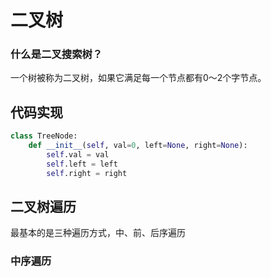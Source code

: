 # 二叉树

### 什么是二叉搜索树？

一个树被称为二叉树，如果它满足每一个节点都有0～2个字节点。

## 代码实现

```python
class TreeNode:
    def __init__(self, val=0, left=None, right=None):
        self.val = val
        self.left = left
        self.right = right
```

## 二叉树遍历

最基本的是三种遍历方式，中、前、后序遍历

### 中序遍历

```python

```

